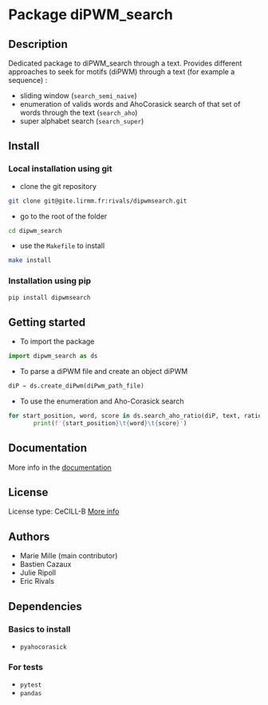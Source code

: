 # Package diPWM_search

## Description
Dedicated package to diPWM_search through a text. Provides different approaches to seek for motifs (diPWM) through a text (for example a sequence) :
- sliding window (`search_semi_naive`)
- enumeration of valids words and AhoCorasick search of that set of words through the text (`search_aho`)
- super alphabet search (`search_super`)

## Install
### Local installation using git

- clone the git repository
```bash
git clone git@gite.lirmm.fr:rivals/dipwmsearch.git
```
- go to the root of the folder
```bash
cd dipwm_search
```

- use the `Makefile` to install
```bash
make install
```

### Installation using pip

```bash
pip install dipwmsearch
```


## Getting started

- To import the package
```python
import dipwm_search as ds
```

- To parse a diPWM file and create an object diPWM
```python
diP = ds.create_diPwm(diPwm_path_file)
```

- To use the enumeration and Aho-Corasick search
```python
for start_position, word, score in ds.search_aho_ratio(diP, text, ratio):
	   print(f'{start_position}\t{word}\t{score}')
```

## Documentation
More info in the [documentation](link)

## License
License type: CeCILL-B
[More info](https://cecill.info/licences/Licence_CeCILL-B_V1-en.html)

## Authors

- Marie Mille (main contributor)
- Bastien Cazaux
- Julie Ripoll
- Eric Rivals

## Dependencies
### Basics to install
- `pyahocorasick`

### For tests
- `pytest`
- `pandas`
